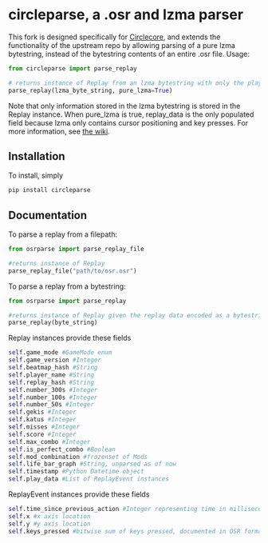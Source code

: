 # circleparse, a .osr and lzma parser

This fork is designed specifically for [Circlecore](https://github.com/circleguard/circlecore), and extends the functionality of the upstream repo by allowing parsing of a pure lzma bytestring, instead of the bytestring contents of an entire .osr file. Usage:

```python
from circleparse import parse_replay

# returns instance of Replay from an lzma bytestring with only the play_data field nonnull.
parse_replay(lzma_byte_string, pure_lzma=True)
```

Note that only information stored in the lzma bytestring is stored in the Replay instance. When pure_lzma is true, replay_data is the only populated field because lzma only contains cursor positioning and key presses. For more information, see [the wiki](https://osu.ppy.sh/help/wiki/osu%21_File_Formats/Osr_%28file_format%29).

## Installation

To install, simply

```sh
pip install circleparse
```

## Documentation

To parse a replay from a filepath:

```python
from osrparse import parse_replay_file

#returns instance of Replay
parse_replay_file("path/to/osr.osr")
```

To parse a replay from a bytestring:

```python
from osrparse import parse_replay

#returns instance of Replay given the replay data encoded as a bytestring
parse_replay(byte_string)
```

Replay instances provide these fields

```python
self.game_mode #GameMode enum
self.game_version #Integer
self.beatmap_hash #String
self.player_name #String
self.replay_hash #String
self.number_300s #Integer
self.number_100s #Integer
self.number_50s #Integer
self.gekis #Integer
self.katus #Integer
self.misses #Integer
self.score #Integer
self.max_combo #Integer
self.is_perfect_combo #Boolean
self.mod_combination #frozenset of Mods
self.life_bar_graph #String, unparsed as of now
self.timestamp #Python Datetime object
self.play_data #List of ReplayEvent instances
```

ReplayEvent instances provide these fields

```python
self.time_since_previous_action #Integer representing time in milliseconds
self.x #x axis location
self.y #y axis location
self.keys_pressed #bitwise sum of keys pressed, documented in OSR format page
```
